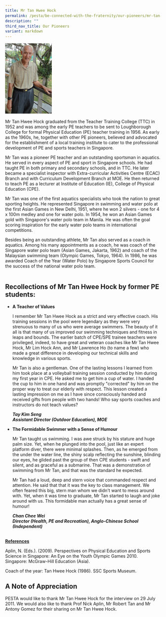 ```yaml
---
title: Mr Tan Hwee Hock
permalink: /pesta/be-connected-with-the-fraternity/our-pioneers/mr-tan-hwee-hock/
description: ""
third_nav_title: Our Pioneers
variant: markdown
---
```

<img src="/images/tan-hwee-hock-200.jpeg" style="width:30%">

Mr Tan Hwee Hock graduated from the Teacher Training College (TTC) in 1952 and was among the early PE teachers to be sent to Loughborough College for formal Physical Education (PE) teacher training in 1956. As early as the 1960s, he, together with other PE pioneers, believed and advocated for the establishment of a local training institute to cater to the professional development of PE and sports teachers in Singapore.  
  
Mr Tan was a pioneer PE teacher and an outstanding sportsman in aquatics. He served in every aspect of PE and sport in Singapore schools. He had taught PE in both primary and secondary schools, and in TTC. He later became a specialist inspector with Extra-curricular Activities Centre (ECAC) Branch and with Curriculum Development Branch at MOE. He then returned to teach PE as a lecturer at Institute of Education (IE), College of Physical Education (CPE).  
  
Mr Tan was one of the first aquatics specialists who took the nation to great sporting heights. He represented Singapore in swimming and water polo at the first Asian Games in New Delhi, 1951, where he won 2 silvers - one for 4 x 100m medley and one for water polo. In 1954, he won an Asian Games gold with Singapore's water polo team in Manila. He was often the goal scoring inspiration for the early water polo teams in international competitions.  
  
Besides being an outstanding athlete, Mr Tan also served as a coach in aquatics. Among his many appointments as a coach, he was coach of the Singapore water polo team (Asian Games, Jakarta, 1962) and coach of the Malaysian swimming team (Olympic Games, Tokyo, 1964). In 1986, he was awarded Coach of the Year (Water Polo) by Singapore Sports Council for the success of the national water polo team.  
&nbsp;  

Recollections of Mr Tan Hwee Hock by former PE students:
---------------------------------------------------------------

*   **A Teacher of Values**  
      
    I remember Mr Tan Hwee Hock as a strict and very effective coach. His training sessions in the pool were legendary as they were very strenuous to many of us who were average swimmers. The beauty of it all is that many of us improved our swimming techniques and fitness in leaps and bounds. The earlier batch of CPE/SPE trainee teachers were privileged, indeed, to have great and veteran coaches like Mr Tan Hwee Hock, Mr Lim Hock Ann, and Mr Lawrence Ho (to name a few) who made a great difference in developing our technical skills and knowledge in various sports.  
      
    Mr Tan is also a gentleman. One of the lasting lessons I learned from him took place at a volleyball training session conducted by him during my first year in CPE. He asked me to get him a cup of water. I handed the cup to him in one hand and was promptly "corrected" by him on the proper way to treat our elderly with respect. This lesson created a lasting impression on me as I have since consciously handed and received gifts from people with two hands! Who say sports coaches and instructors do not teach values?&nbsp;  
      
    _**Tay Kim Seng**_  
    _**Assistant Director (Outdoor Education), MOE**_
		
*   **The Formidable Swimmer with a Sense of Humour**  
      
    Mr Tan taught us swimming. I was awe struck by his stature and huge palm size. Yet, when he plunged into the pool, just like an expert platform diver, there were minimal splashes. Then, as he emerged from the under the water line, the shiny scalp reflecting the sunshine, blinding our eyes, he glided past the group of then CPE students - swift and silent, and as graceful as a submarine. That was a demonstration of swimming from Mr Tan, and that was the standard he expected.  
      
    Mr Tan had a loud, deep and stern voice that commanded respect and attention. He said that that it was the key to class management. We often feared this big, stern man whom we didn't want to mess around with. Yet, when it was time to graduate, Mr Tan started to laugh and joke around with us. This formidable man actually has a great sense of humour!  
      
    _**Chan Chee Wei**_  
    _**Director (Health, PE and Recreation), Anglo-Chinese School (Independent)**_  
    &nbsp; &nbsp;&nbsp;

**<u>References</u>**  
  
Aplin, N. (Eds.). (2009). Perspectives on Physical Education and Sports Science in Singapore: An Eye on the Youth Olympic Games 2010. Singapore: McGraw-Hill Education (Asia).  
  
Coach of the year: Tan Hwee Hock (1986). SSC Sports Museum.

A Note of Appreciation
----------------------

PESTA would like to thank Mr Tan Hwee Hock for the interview on 29 July 2011. We would also like to thank Prof Nick Aplin, Mr Robert Tan and Mr Antony Gomez for their sharing on Mr Tan Hwee Hock.